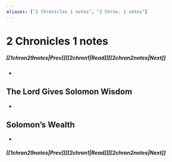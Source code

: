 ```yaml
---
aliases: ["2 Chronicles 1 notes", "2 Chron. 1 notes"]
---
```

# 2 Chronicles 1 notes
##### <span class=arrow-left></span>[[1chron29notes|Prev]]<span class=navigation-separator></span>[[2chron1|Read]]<span class=navigation-separator></span>[[2chron2notes|Next]]<span class=arrow-right></span>
- 
## The Lord Gives Solomon Wisdom
- 
## Solomon’s Wealth
- 
##### <span class=arrow-left></span>[[1chron29notes|Prev]]<span class=navigation-separator></span>[[2chron1|Read]]<span class=navigation-separator></span>[[2chron2notes|Next]]<span class=arrow-right></span>